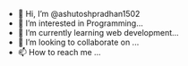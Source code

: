 - 👋 Hi, I’m @ashutoshpradhan1502
- 👀 I’m interested in Programming...
- 🌱 I’m currently learning web development...
- 💞️ I’m looking to collaborate on ...
- 📫 How to reach me ...

<!---
ashutoshpradhan1502/ashutoshpradhan1502 is a ✨ special ✨ repository because its `README.md` (this file) appears on your GitHub profile.
You can click the Preview link to take a look at your changes.
--->
